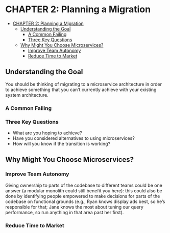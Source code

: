 # CHAPTER 2: Planning a Migration

- [CHAPTER 2: Planning a Migration](#chapter-2-planning-a-migration)
  - [Understanding the Goal](#understanding-the-goal)
    - [A Common Failing](#a-common-failing)
    - [Three Key Questions](#three-key-questions)
  - [Why Might You Choose Microservices?](#why-might-you-choose-microservices)
    - [Improve Team Autonomy](#improve-team-autonomy)
    - [Reduce Time to Market](#reduce-time-to-market)

## Understanding the Goal

You should be thinking of migrating to a microservice architecture in order to
achieve something that you can’t currently achieve with your existing system
architecture.

### A Common Failing

### Three Key Questions

- What are you hoping to achieve?
- Have you considered alternatives to using microservices?
- How will you know if the transition is working?

## Why Might You Choose Microservices?

### Improve Team Autonomy

Giving ownership to parts of the codebase to different teams could be one answer
(a modular monolith could still benefit you here): this could also be done by
identifying people empowered to make decisions for parts of the codebase on
functional grounds (e.g., Ryan knows display ads best, so he’s responsible for
that; Jane knows the most about tuning our query performance, so run anything in
that area past her first).

### Reduce Time to Market
